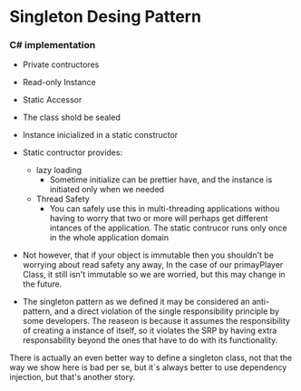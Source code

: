# Singleton Desing Pattern

### C# implementation

- Private contructores
- Read-only Instance
- Static Accessor
- The class shold be sealed
- Instance inicialized in a static constructor

- Static contructor provides:

  - lazy loading
    - Sometime initialize can be prettier have, and the instance is initiated only when we needed
  - Thread Safety
    - You can safely use this in multi-threading applications withou having to worry that two or more will perhaps get different intances of the application. The static contrucor runs only once in the whole application domain

- Not however, that if your object is immutable then you shouldn't be worrying about read safety any away, In the case of our primayPlayer Class, it still isn't immutable so we are worried, but this may change in the future.

- The singleton pattern as we defined it may be considered an anti-pattern, and a direct violation of the single responsibility principle by some developers. The reaseon is because it assumes the responsibility of creating a instance of itself, so it violates the SRP by having extra responsability beyond the ones that have to do with its functionality.

There is actually an even better way to define a singleton class, not that the way we show here is bad per se, but it`s always better to use dependency injection, but that's another story.
